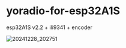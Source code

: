 # yoradio-for-esp32A1S
esp32A1S v2.2 + ili9341 + encoder

![20241228_202751](https://github.com/user-attachments/assets/aeb69c14-2749-4492-a5bc-0a822fd68847)
